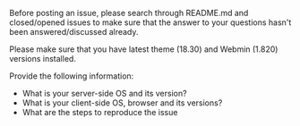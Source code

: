 Before posting an issue, please search through README.md and closed/opened issues to make sure that the answer to your questions hasn't been answered/discussed already.

Please make sure that you have latest theme (18.30) and Webmin (1.820) versions installed.

Provide the following information:
* What is your server-side OS and its version?
* What is your client-side OS, browser and its versions?
* What are the steps to reproduce the issue
